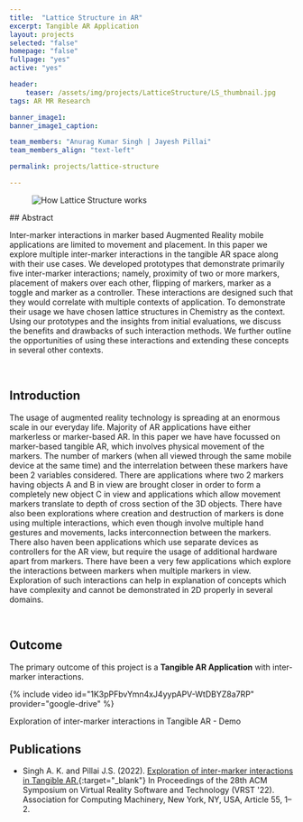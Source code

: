 ```yaml
---
title:  "Lattice Structure in AR"
excerpt: Tangible AR Application
layout: projects
selected: "false"
homepage: "false"
fullpage: "yes"
active: "yes"

header:
    teaser: /assets/img/projects/LatticeStructure/LS_thumbnail.jpg
tags: AR MR Research

banner_image1: 
banner_image1_caption:

team_members: "Anurag Kumar Singh | Jayesh Pillai"
team_members_align: "text-left"

permalink: projects/lattice-structure

---
```


<figure class="align-center" style="width:100%;">
  <img src="{{ site.url }}{{ site.baseurl }}/assets/img/projects/LatticeStructure/LS_Banner.png" alt="How Lattice Structure works">
</figure> 
## Abstract

Inter-marker interactions in marker based Augmented Reality mobile applications are limited to movement and placement. In this paper we explore multiple inter-marker interactions in the tangible AR space along with their use cases. We developed prototypes that demonstrate primarily five inter-marker interactions; namely, proximity of two or more markers, placement of makers over each other, flipping of markers, marker as a toggle and marker as a controller. These interactions are designed such that they would correlate with multiple contexts of application. To demonstrate their usage we have chosen lattice structures in Chemistry as the context. Using our prototypes and the insights from initial evaluations, we discuss the benefits and drawbacks of such interaction methods. We further outline the opportunities of using these interactions and extending these concepts in several other contexts.

<br>

## Introduction

The usage of augmented reality technology is spreading at an enormous scale in our everyday life. Majority of AR applications have either markerless or marker-based AR. In this paper we have have focussed on marker-based tangible AR, which involves physical movement of the markers. The number of markers (when all viewed through the same mobile device at the same time) and the interrelation between these markers have been 2 variables considered. There are applications where two 2 markers having objects A and B in view are brought closer in order to form a completely new object C in view and applications which allow movement markers translate to depth of cross section of the 3D objects. There have also been explorations where creation and destruction of markers is done using multiple interactions, which even though involve multiple hand gestures and movements, lacks interconnection between the markers. There also haven been applications which use separate devices as controllers for the AR view, but require the usage of additional hardware apart from markers. There have been a very few applications which explore the interactions between markers when multiple markers in view. Exploration of such interactions can help in explanation of concepts which have complexity and cannot be demonstrated in 2D properly in several domains.

<br> 

## Outcome

The primary outcome of this project is a <b>Tangible AR Application</b> with inter-marker interactions.

{% include video id="1K3pPFbvYmn4xJ4yypAPV-WtDBYZ8a7RP" provider="google-drive" %}
<figcaption>Exploration of inter-marker interactions in Tangible AR - Demo</figcaption>




## Publications

- Singh A. K. and Pillai J.S. (2022). [Exploration of inter-marker interactions in Tangible AR.](https://doi.org/10.1145/3562939.3565642){:target="_blank"} In Proceedings of the 28th ACM Symposium on Virtual Reality Software and Technology (VRST '22). Association for Computing Machinery, New York, NY, USA, Article 55, 1–2.





